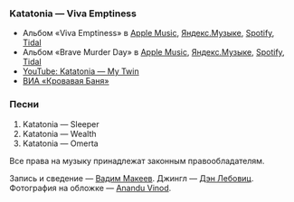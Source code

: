 ### Katatonia — Viva Emptiness

- Альбом «Viva Emptiness» в
  [Apple Music](https://music.apple.com/album/73592814),
  [Яндекс.Музыке](https://music.yandex.ru/album/166689),
  [Spotify](https://open.spotify.com/album/1bpHfzPfbM3vdcVRLIJXvf),
  [Tidal](https://tidal.com/album/67712475)
- Альбом «Brave Murder Day» в
  [Apple Music](https://music.apple.com/album/208202368),
  [Яндекс.Музыке](https://music.yandex.ru/album/206383),
  [Spotify](https://open.spotify.com/album/1BmtDzGIUGdft38C305STs),
  [Tidal](https://tidal.com/album/2589849)
- [YouTube: Katatonia — My Twin](https://youtu.be/nH45PdkXF9I)
- [ВИА «Кровавая Баня»](http://www.bloodbath.biz/)

### Песни

1. Katatonia — Sleeper
2. Katatonia — Wealth
3. Katatonia — Omerta

Все права на музыку принадлежат законным правообладателям.

Запись и сведение — [Вадим Макеев](https://twitter.com/pepelsbey).
Джингл — [Дэн Лебовиц](https://www.youtube.com/channel/UC38A5qHrlc_Zgua7vL4b96w).
Фотография на обложке — [Anandu Vinod](https://unsplash.com/photos/pbxwxwfI0B4).
